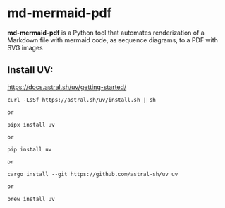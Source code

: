 # md-mermaid-pdf

**md-mermaid-pdf** is a Python tool that automates renderization of a Markdown file with mermaid code, as sequence diagrams, to a PDF with SVG images


## Install UV:

https://docs.astral.sh/uv/getting-started/

```
curl -LsSf https://astral.sh/uv/install.sh | sh

or

pipx install uv

or

pip install uv

or

cargo install --git https://github.com/astral-sh/uv uv

or

brew install uv
```




